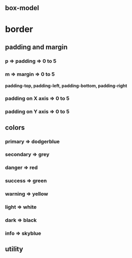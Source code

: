 
## box-model

# border

## padding and margin

### p => padding => 0 to 5
### m => margin => 0 to 5

#### padding-top, padding-left, padding-bottom, padding-right

### padding on X axis => 0 to 5
### padding on Y axis => 0 to 5



## colors

### primary => dodgerblue
### secondary => grey
### danger => red
### success => green
### warning => yellow
### light => white
### dark => black
### info => skyblue


## utility